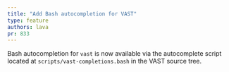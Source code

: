 ```yaml
---
title: "Add Bash autocompletion for VAST"
type: feature
authors: lava
pr: 833
---
```


Bash autocompletion for `vast` is now available via the autocomplete script
located at `scripts/vast-completions.bash` in the VAST source tree.
